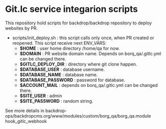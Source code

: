 # Git.lc service integarion scripts

This repository hold scripts for backdrop/backdrop repository to deploy websites by PR.

- scripts/init_deploy.sh : this script calls only once, when PR created or reopened. 
  This script receive next ENV_VARS:
  - **$HOME** : user home directory /home/qa for now.
  - **$DOMAIN** : PR website domain name. Depends on borq_qa/.gitlc.yml can be changed there.
  - **$GITLC_DEPLOY_DIR** : directory where git clone happen.
  - **$DATABASE_USER** : database username.
  - **$DATABASE_NAME** : database name.
  - **$DATABASE_PASSWORD** : password for database.
  - **$ACCOUNT_MAIL** : depends on borq_qa/.gitlc.yml can be changed there.
  - **$SITE_USER** : admin
  - **$SITE_PASSWORD** : random string.
  
See more details in backdrop-ops/backdropcms.org/www/modules/custom/borg_qa/borg_qa.module hook_gitlc_webhook
